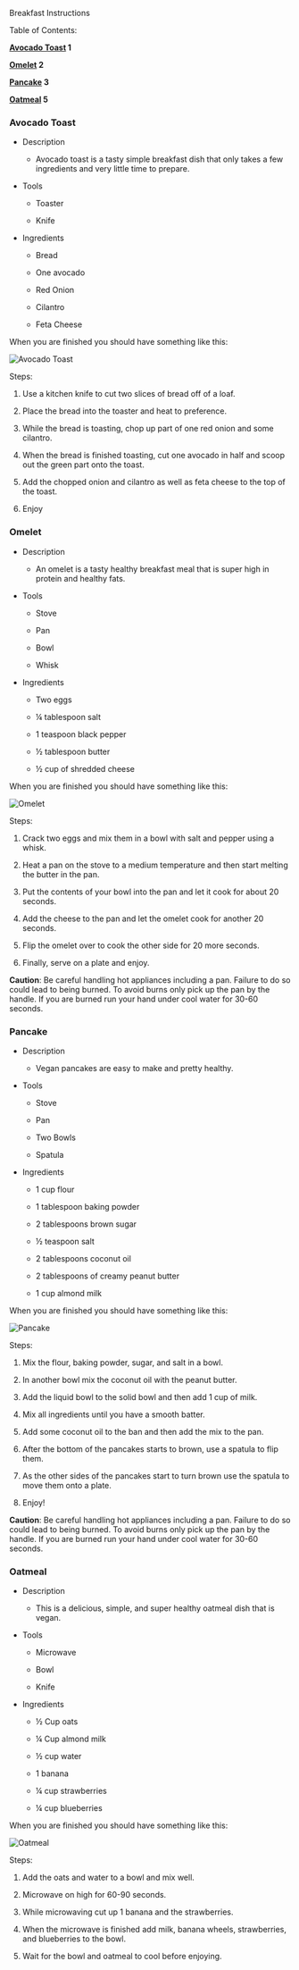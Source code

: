 Breakfast Instructions

Table of Contents:

**[Avocado Toast](#avocado-toast) 1**

**[Omelet](#omelet) 2**

**[Pancake](#pancake) 3**

**[Oatmeal](#oatmeal) 5**

### Avocado Toast

-   Description

    -   Avocado toast is a tasty simple breakfast dish that only takes a
         few ingredients and very little time to prepare.

-   Tools

    -   Toaster

    -   Knife

-   Ingredients

    -   Bread

    -   One avocado

    -   Red Onion

    -   Cilantro

    -   Feta Cheese

When you are finished you should have something like this:


![Avocado Toast](docs/avocado_toast.jpg)

Steps:

1.  Use a kitchen knife to cut two slices of bread off of a loaf.

2.  Place the bread into the toaster and heat to preference.

3.  While the bread is toasting, chop up part of one red onion and some cilantro.

4.  When the bread is finished toasting, cut one avocado in half and scoop out the green part onto the toast.

5.  Add the chopped onion and cilantro as well as feta cheese to the top of the toast.

6.  Enjoy

### Omelet

-   Description

    -   An omelet is a tasty healthy breakfast meal that is super high in protein and healthy fats.

-   Tools

    -   Stove

    -   Pan

    -   Bowl

    -   Whisk

-   Ingredients

    -   Two eggs

    -   ¼ tablespoon salt

    -   1 teaspoon black pepper

    -   ½ tablespoon butter

    -   ½ cup of shredded cheese

When you are finished you should have something like this:

![Omelet](docs/omelette.jpg)

Steps:

1.  Crack two eggs and mix them in a bowl with salt and pepper using a whisk.

2.  Heat a pan on the stove to a medium temperature and then start melting the butter in the pan.

3.  Put the contents of your bowl into the pan and let it cook for about 20 seconds.

4.  Add the cheese to the pan and let the omelet cook for another 20 seconds.

5.  Flip the omelet over to cook the other side for 20 more seconds.

6.  Finally, serve on a plate and enjoy.

**Caution**: Be careful handling hot appliances including a pan. Failure
to do so could lead to being burned. To avoid burns only pick up the pan
by the handle. If you are burned run your hand under cool water for
30-60 seconds.

### Pancake

-   Description

    -   Vegan pancakes are easy to make and pretty healthy.

-   Tools

    -   Stove

    -   Pan

    -   Two Bowls

    -   Spatula

-   Ingredients

    -   1 cup flour

    -   1 tablespoon baking powder

    -   2 tablespoons brown sugar

    -   ½ teaspoon salt

    -   2 tablespoons coconut oil

    -   2 tablespoons of creamy peanut butter

    -   1 cup almond milk

When you are finished you should have something like this:

![Pancake](docs/pancake.jpg)

Steps:

1.  Mix the flour, baking powder, sugar, and salt in a bowl.

2.  In another bowl mix the coconut oil with the peanut butter.

3.  Add the liquid bowl to the solid bowl and then add 1 cup of milk.

4.  Mix all ingredients until you have a smooth batter.

5.  Add some coconut oil to the ban and then add the mix to the pan.

6.  After the bottom of the pancakes starts to brown, use a spatula to flip them.

7.  As the other sides of the pancakes start to turn brown use the spatula to move them onto a plate.

8.  Enjoy!

**Caution**: Be careful handling hot appliances including a pan. Failure
to do so could lead to being burned. To avoid burns only pick up the pan
by the handle. If you are burned run your hand under cool water for
30-60 seconds.

### Oatmeal

-   Description

    -   This is a delicious, simple, and super healthy oatmeal dish that is vegan.

-   Tools

    -   Microwave

    -   Bowl

    -   Knife

-   Ingredients

    -   ½ Cup oats

    -   ¼ Cup almond milk

    -   ½ cup water

    -   1 banana

    -   ¼ cup strawberries

    -   ¼ cup blueberries

When you are finished you should have something like this:

![Oatmeal](docs/oatmeal.jpg)

Steps:

1.  Add the oats and water to a bowl and mix well.

2.  Microwave on high for 60-90 seconds.

3.  While microwaving cut up 1 banana and the strawberries.

4.  When the microwave is finished add milk, banana wheels, strawberries, and blueberries to the bowl.

5.  Wait for the bowl and oatmeal to cool before enjoying.
